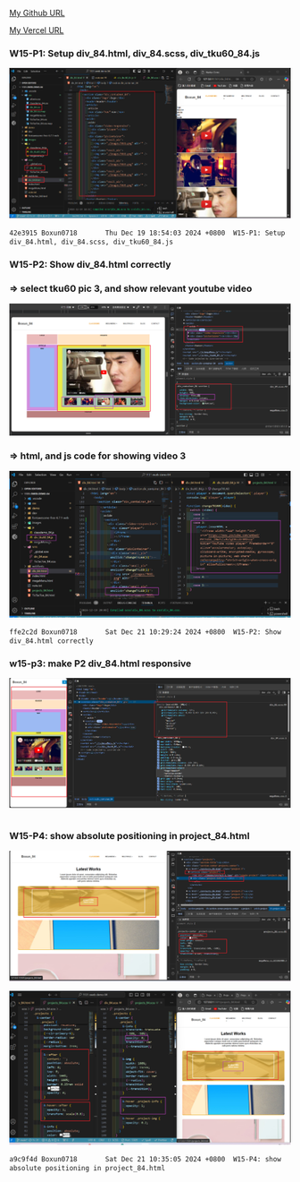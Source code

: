 [My Github URL](https://github.com/Boxun0718/1131-sweb-demo-84)

[My Vercel URL](https://1131-sweb-demo-84.vercel.app/)

### W15-P1: Setup div_84.html, div_84.scss, div_tku60_84.js

![](w15-p1.png)

```
42e3915 Boxun0718       Thu Dec 19 18:54:03 2024 +0800  W15-P1: Setup div_84.html, div_84.scss, div_tku60_84.js
```

### W15-P2: Show div_84.html correctly

### => select tku60 pic 3, and show relevant youtube video

![](w15-p2-1.png)

### => html, and js code for showing video 3

![](w15-p2-2.png)

```
ffe2c2d Boxun0718       Sat Dec 21 10:29:24 2024 +0800  W15-P2: Show div_84.html correctly
```

### w15-p3: make P2 div_84.html responsive

![](w15-p3.png)

```

```

### W15-P4: show absolute positioning in project_84.html

![](w15-p4-1.png)

![](w15-p4-2.png)

```
a9c9f4d Boxun0718       Sat Dec 21 10:35:05 2024 +0800  W15-P4: show absolute positioning in project_84.html
```
